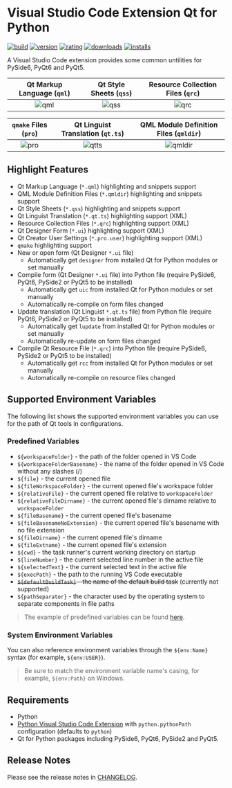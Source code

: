 # Visual Studio Code Extension Qt for Python

[![build](https://github.com/seanwu1105/vscode-qt-for-python/workflows/build/badge.svg)](https://github.com/seanwu1105/vscode-qt-for-python/actions?query=workflow:build)
[![version](https://img.shields.io/visual-studio-marketplace/v/seanwu.vscode-qt-for-python.svg)](https://marketplace.visualstudio.com/items?itemName=seanwu.vscode-qt-for-python)
[![rating](https://img.shields.io/visual-studio-marketplace/r/seanwu.vscode-qt-for-python.svg)](https://marketplace.visualstudio.com/items?itemName=seanwu.vscode-qt-for-python)
[![downloads](https://img.shields.io/visual-studio-marketplace/d/seanwu.vscode-qt-for-python.svg)](https://marketplace.visualstudio.com/items?itemName=seanwu.vscode-qt-for-python)
[![installs](https://img.shields.io/visual-studio-marketplace/i/seanwu.vscode-qt-for-python.svg)](https://marketplace.visualstudio.com/items?itemName=seanwu.vscode-qt-for-python)

A Visual Studio Code extension provides some common untilities for PySide6,
PyQt6 and PyQt5.

|       Qt Markup Language (`qml`)        |         Qt Style Sheets (`qss`)         |    Resource Collection Files (`qrc`)    |
| :-------------------------------------: | :-------------------------------------: | :-------------------------------------: |
| ![qml](https://i.imgur.com/YDWuDDJ.png) | ![qss](https://i.imgur.com/N1w3vs9.png) | ![qrc](https://i.imgur.com/6qW1YTI.png) |

|          `qmake` Files (`pro`)          |    Qt Linguist Translation (`qt.ts`)     |   QML Module Definition Files (`qmldir`)   |
| :-------------------------------------: | :--------------------------------------: | :----------------------------------------: |
| ![pro](https://i.imgur.com/kI3m5c4.png) | ![qtts](https://i.imgur.com/TnizAQd.png) | ![qmldir](https://i.imgur.com/F6NH69h.png) |

## Highlight Features

- Qt Markup Language (`*.qml`) highlighting and snippets support
- QML Module Definition Files (`*.qmldir`) highlighting and snippets support
- Qt Style Sheets (`*.qss`) highlighting and snippets support
- Qt Linguist Translation (`*.qt.ts`) highlighting support (XML)
- Resource Collection Files (`*.qrc`) highlighting support (XML)
- Qt Designer Form (`*.ui`) highlighting support (XML)
- Qt Creator User Settings (`*.pro.user`) highlighting support (XML)
- `qmake` highlighting support
- New or open form (Qt Designer `*.ui` file)
  - Automatically get `designer` from installed Qt for Python modules or set
    manually
- Compile form (Qt Designer `*.ui` file) into Python file (require PySide6,
  PyQt6, PySide2 or PyQt5 to be installed)
  - Automatically get `uic` from installed Qt for Python modules or set manually
  - Automatically re-compile on form files changed
- Update translation (Qt Linguist `*.qt.ts` file) from Python file (require
  PyQt6, PySide2 or PyQt5 to be installed)
  - Automatically get `lupdate` from installed Qt for Python modules or set
    manually
  - Automatically re-update on form files changed
- Compile Qt Resource File (`*.qrc`) into Python file (require PySide6, PySide2
  or PyQt5 to be installed)
  - Automatically get `rcc` from installed Qt for Python modules or set manually
  - Automatically re-compile on resource files changed

## Supported Environment Variables

The following list shows the supported environment variables you can use for the
path of Qt tools in configurations.

### Predefined Variables

- `${workspaceFolder}` - the path of the folder opened in VS Code
- `${workspaceFolderBasename}` - the name of the folder opened in VS Code
  without any slashes (/)
- `${file}` - the current opened file
- `${fileWorkspaceFolder}` - the current opened file's workspace folder
- `${relativeFile}` - the current opened file relative to `workspaceFolder`
- `${relativeFileDirname}` - the current opened file's dirname relative to
  `workspaceFolder`
- `${fileBasename}` - the current opened file's basename
- `${fileBasenameNoExtension}` - the current opened file's basename with no file
  extension
- `${fileDirname}` - the current opened file's dirname
- `${fileExtname}` - the current opened file's extension
- `${cwd}` - the task runner's current working directory on startup
- `${lineNumber}` - the current selected line number in the active file
- `${selectedText}` - the current selected text in the active file
- `${execPath}` - the path to the running VS Code executable
- ~~`${defaultBuildTask}` - the name of the default build task~~ (currently not
  supported)
- `${pathSeparator}` - the character used by the operating system to separate
  components in file paths

> The example of predefined variables can be found
> [here](https://code.visualstudio.com/docs/editor/variables-reference).

### System Environment Variables

You can also reference environment variables through the `${env:Name}` syntax
(for example, `${env:USER}`).

> Be sure to match the environment variable name's casing, for example,
> `${env:Path}` on Windows.

## Requirements

- Python
- [Python Visual Studio Code Extension](https://marketplace.visualstudio.com/items?itemName=ms-python.python)
  with `python.pythonPath` configuration (defaults to `python`)
- Qt for Python packages including PySide6, PyQt6, PySide2 and PyQt5.

## Release Notes

Please see the release notes in [CHANGELOG](CHANGELOG.md).

